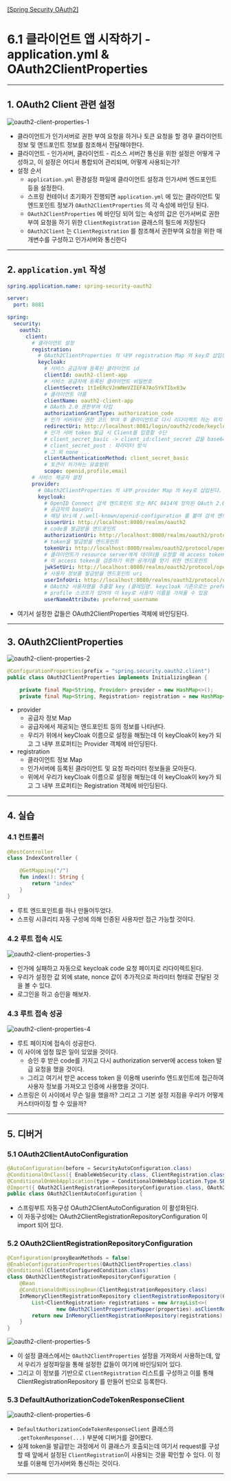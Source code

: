 <nav>
    <a href="../.." target="_blank">[Spring Security OAuth2]</a>
</nav>

# 6.1 클라이언트 앱 시작하기 - application.yml & OAuth2ClientProperties

---

## 1. OAuth2 Client 관련 설정
![oauth2-client-properties-1](./imgs/oauth2-client-properties-1.png)

- 클라이언트가 인가서버로 권한 부여 요청을 하거나 토큰 요청을 할 경우 클라이언트 정보 및 엔드포인트 정보를 참조해서 전달해야한다.
- 클라이언트 - 인가서버, 클라이언트 - 리소스 서버간 통신을 위한 설정은 어떻게 구성하고, 이 설정은 어디서 통합되어 관리되며, 어떻게 사용되는가? 
- 설정 순서
  - `application.yml` 환경설정 파일에 클라이언트 설정과 인가서버 엔드포인트 등을 설정한다. 
  - 스프링 컨테이너 초기화가 진행되면 `application.yml` 에 있는 클라이언트 및 엔드포인트 정보가 `OAuth2ClientProperties` 의 각 속성에 바인딩 된다.
  - `OAuth2ClientProperties` 에 바인딩 되어 있는 속성의 값은 인가서버로 권한부여 요청을 하기 위한 `ClientRegistration` 클래스의 필드에 저장된다 
  - `OAuth2Client` 는 `ClientRegistration` 를 참조해서 권한부여 요청을 위한 매개변수를 구성하고 인가서버와 통신한다

---

## 2. `application.yml` 작성
```yaml
spring.application.name: spring-security-oauth2

server:
  port: 8081

spring:
  security:
    oauth2:
      client:
        # 클라이언트 설정
        registration:
          # OAuth2ClientProperties 의 내부 registration Map 의 key로 삽입된다.
          keycloak:
            # 서비스 공급자에 등록된 클라이언트 id
            clientId: oauth2-client-app
            # 서비스 공급자에 등록된 클라이언트 비밀번호
            clientSecret: 1tIeERcVJnWNmVZIEFA7Ao5YkTIbx83w
            # 클라이언트 이름
            clientName: oauth2-client-app
            # OAuth 2.0 권한부여 타입
            authorizationGrantType: authorization_code
            # 인가 서버에서 권한 코드 부여 후 클라이언트로 다시 리다이렉트 하는 위치
            redirectUri: http://localhost:8081/login/oauth2/code/keycloak
            # 인가 서버 token 발급 시 Client를 입증할 수단
            # client_secret_basic -> client_id:client_secret 값을 base64 인코딩한 값을 Authorization 헤더에 삽입하여 전달하는 방식
            # client_secret_post : 파라미터 방식
            # 그 외 none ...
            clientAuthenticationMethod: client_secret_basic
            # 토큰이 허가하는 유효범위
            scope: openid,profile,email
        # 서비스 제공자 설정
        provider:
          # OAuth2ClientProperties 의 내부 provider Map 의 key로 삽입된다.
          keycloak:
            # OpenID Connect 검색 엔드포인트 또는 RFC 8414에 정의된 OAuth 2.0 인증 서버 메타데이터 엔드포인트일 수 있는 URI 의 BaseUri
            # 공급자의 baseUri
            # 해당 Uri에 /.well-known/openid-configuration 를 붙여 검색 엔드포인트를 탐색하게 된다.
            issuerUri: http://localhost:8080/realms/oauth2
            # code를 발급받을 엔드포인트
            authorizationUri: http://localhost:8080/realms/oauth2/protocol/openid-connect/auth
            # token을 발급받을 엔드포인트
            tokenUri: http://localhost:8080/realms/oauth2/protocol/openid-connect/token
            # 클라이언트가 resource server에게 데이터를 요청할 때 access token 을 전달해야 하는데
            # 이 access token을 검증하기 위한 공개키를 얻기 위한 엔드포인트
            jwkSetUri: http://localhost:8080/realms/oauth2/protocol/openid-connect/certs
            # 사용자 정보를 발급받을 엔드포인트 uri
            userInfoUri: http://localhost:8080/realms/oauth2/protocol/openid-connect/userinfo
            # OAuth2 사용자명을 추출할 key (클레임명. keycloak 기준으로는 preferred_username)
            # profile 스코프가 있어야 이 key로 사용자 이름을 가져올 수 있음
            userNameAttribute: preferred_username
```
- 여기서 설정한 값들은 OAuth2ClientProperties 객체에 바인딩된다.

---

## 3. OAuth2ClientProperties
![oauth2-client-properties-2](./imgs/oauth2-client-properties-2.png)

```java
@ConfigurationProperties(prefix = "spring.security.oauth2.client")
public class OAuth2ClientProperties implements InitializingBean {

	private final Map<String, Provider> provider = new HashMap<>();
	private final Map<String, Registration> registration = new HashMap<>();
```
- provider
  - 공급자 정보 Map
  - 공급자에서 제공되는 엔드포인트 등의 정보를 나타낸다.
  - 우리가 위에서 keyCloak 이름으로 설정을 해뒀는데 이 keyCloak이 key가 되고 그 내부 프로퍼티는 Provider 객체에 바인딩된다.
- registration
  - 클라이언트 정보 Map
  - 인가서버에 등록된 클라이언트 및 요청 파라미터 정보들을 모아둔다.
  - 위에서 우리가 keyCloak 이름으로 설정을 해뒀는데 이 keyCloak이 key가 되고 그 내부 프로퍼티는 Registration 객체에 바인딩된다.

---

## 4. 실습

### 4.1 컨트롤러
```kotlin
@RestController
class IndexController {

    @GetMapping("/")
    fun index(): String {
        return "index"
    }
}
```
- 루트 엔드포인트를 하나 만들어두었다.
- 스프링 시큐리티 자동 구성에 의해 인증된 사용자만 접근 가능할 것이다.

### 4.2 루트 접속 시도
![oauth2-client-properties-3](./imgs/oauth2-client-properties-3.png)

- 인가에 실패하고 자동으로 keycloak code 요청 페이지로 리다이렉트된다.
- 우리가 설정한 값 외에 state, nonce 값이 추가적으로 파라미터 형태로 전달된 것을 볼 수 있다.
- 로그인을 하고 승인을 해보자.

### 4.3 루트 접속 성공
![oauth2-client-properties-4](./imgs/oauth2-client-properties-4.png)

- 루트 페이지에 접속이 성공한다.
- 이 사이에 엄청 많은 일이 있었을 것이다.
  - 승인 후 받은 code를 가지고 다시 authorization server에 access token 발급 요청을 했을 것이다.
  - 그리고 여기서 받은 access token 을 이용해 userinfo 엔드포인트에 접근하여 사용자 정보를 가져오고 인증에 사용했을 것이다.
- 스프링은 이 사이에서 무슨 일을 했을까? 그리고 그 기본 설정 지점을 우리가 어떻게 커스터마이징 할 수 있을까?

---

## 5. 디버거

### 5.1 OAuth2ClientAutoConfiguration
```java
@AutoConfiguration(before = SecurityAutoConfiguration.class)
@ConditionalOnClass({ EnableWebSecurity.class, ClientRegistration.class })
@ConditionalOnWebApplication(type = ConditionalOnWebApplication.Type.SERVLET)
@Import({ OAuth2ClientRegistrationRepositoryConfiguration.class, OAuth2WebSecurityConfiguration.class })
public class OAuth2ClientAutoConfiguration {
```
- 스프링부트 자동구성 OAuth2ClientAutoConfiguration 이 활성화된다.
- 이 자동구성에는 OAuth2ClientRegistrationRepositoryConfiguration 이 import 되어 있다.

### 5.2 OAuth2ClientRegistrationRepositoryConfiguration
```java
@Configuration(proxyBeanMethods = false)
@EnableConfigurationProperties(OAuth2ClientProperties.class)
@Conditional(ClientsConfiguredCondition.class)
class OAuth2ClientRegistrationRepositoryConfiguration {
    @Bean
    @ConditionalOnMissingBean(ClientRegistrationRepository.class)
    InMemoryClientRegistrationRepository clientRegistrationRepository(OAuth2ClientProperties properties) {
        List<ClientRegistration> registrations = new ArrayList<>(
                new OAuth2ClientPropertiesMapper(properties).asClientRegistrations().values());
        return new InMemoryClientRegistrationRepository(registrations);
    }
}
```
![oauth2-client-properties-5](./imgs/oauth2-client-properties-5.png)

- 이 설정 클래스에서는 `OAuth2ClientProperties` 설정을 가져와서 사용하는데, 앞서 우리가 설정파일을 통해 설정한 값들이
여기에 바인딩되어 있다.
- 그리고 이 정보를 기반으로 `ClientRegistration` 리스트를 구성하고 이를 통해 ClientRegistrationRepository 를 만들어
빈으로 등록한다.

### 5.3 DefaultAuthorizationCodeTokenResponseClient
![oauth2-client-properties-6](./imgs/oauth2-client-properties-6.png)

- `DefaultAuthorizationCodeTokenResponseClient` 클래스의 `.getTokenResponse(...)` 부분에 디버거를 걸어봤다.
- 실제 token을 발급받는 과정에서 이 클래스가 호출되는데 여기서 request를 구성할 때 앞에서 설정된 `ClientRegistration`이
사용되는 것을 확인할 수 있다. 이 정보를 이용해 인가서버와 통신하는 것이다.

---
